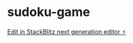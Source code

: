 # sudoku-game

[Edit in StackBlitz next generation editor ⚡️](https://stackblitz.com/~/github.com/koshtx/sudoku-game)